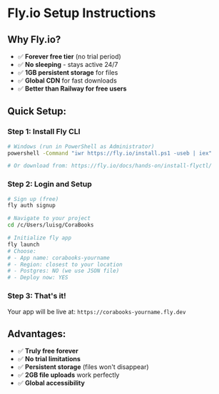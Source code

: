 # Fly.io Setup Instructions

## Why Fly.io?
- ✅ **Forever free tier** (no trial period)
- ✅ **No sleeping** - stays active 24/7
- ✅ **1GB persistent storage** for files
- ✅ **Global CDN** for fast downloads
- ✅ **Better than Railway for free users**

## Quick Setup:

### Step 1: Install Fly CLI
```bash
# Windows (run in PowerShell as Administrator)
powershell -Command "iwr https://fly.io/install.ps1 -useb | iex"

# Or download from: https://fly.io/docs/hands-on/install-flyctl/
```

### Step 2: Login and Setup
```bash
# Sign up (free)
fly auth signup

# Navigate to your project
cd /c/Users/luisg/CoraBooks

# Initialize fly app
fly launch
# Choose: 
# - App name: corabooks-yourname
# - Region: closest to your location
# - Postgres: NO (we use JSON file)
# - Deploy now: YES
```

### Step 3: That's it!
Your app will be live at: `https://corabooks-yourname.fly.dev`

## Advantages:
- ✅ **Truly free forever**
- ✅ **No trial limitations**  
- ✅ **Persistent storage** (files won't disappear)
- ✅ **2GB file uploads** work perfectly
- ✅ **Global accessibility**